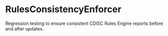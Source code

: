 # RulesConsistencyEnforcer
Regression testing to ensure consistent CDISC Rules Engine reports before and after updates.
